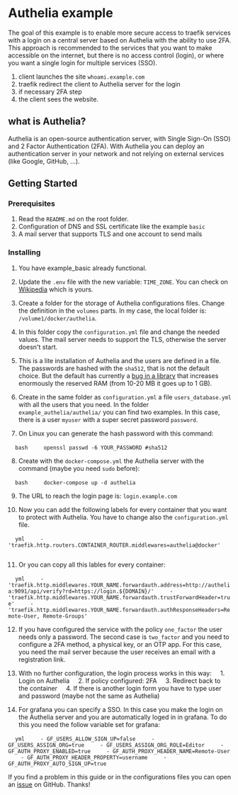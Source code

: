 # Authelia example

The goal of this example is to enable more secure access to traefik services with a login on a central server based on Authelia with the ability to use 2FA.
This approach is recommended to the services that you want to make accessible on the internet, but there is no access control (login), or where you want a single login for multiple services (SSO).

1. client launches the site `whoami.example.com`
2. traefik redirect the client to Authelia server for the login
3. if necessary 2FA step
4. the client sees the website.

## what is Authelia?
Authelia is an open-source authentication server, with Single Sign-On (SSO) and 2 Factor Authentication (2FA). With Authelia you can deploy an authentication server in your network and not relying on external services (like Google, GitHub, ...).


## Getting Started

### Prerequisites

1. Read the `README.md` on the root folder.
2. Configuration of DNS and SSL certificate like the example `basic`
3. A mail server that supports TLS and one account to send mails

### Installing

1. You have example_basic already functional.

2. Update the `.env` file with the new variable: `TIME_ZONE`. You can check on [Wikipedia](https://en.wikipedia.org/wiki/List_of_tz_database_time_zones) which is yours.

3. Create a folder for the storage of Authelia configurations files. Change the definition in the `volumes` parts. In my case, the local folder is: `/volume1/docker/authelia`.

4. In this folder copy the `configuration.yml` file and change the needed values. The mail server needs to support the TLS, otherwise the server doesn't start.

5. This is a lite installation of Authelia and the users are defined in a file. The passwords are hashed with the `sha512`, that is not the default choice. But the default has currently a [bug in a library](https://github.com/authelia/authelia/issues/845) that increases enormously the reserved RAM (from 10-20 MB it goes up to 1 GB).

6. Create in the same folder as `configuration.yml` a file `users_database.yml` with all the users that you need. In the folder `example_authelia/authelia/` you can find two examples. In this case, there is a user `myuser` with a super secret password `password`.

7. On Linux you can generate the hash password with this command:

    ```bash
    openssl passwd -6 YOUR_PASSWORD #sha512
    ```

8. Create with the `docker-compose.yml` the Authelia server with the command (maybe you need `sudo` before):

    ```bash
    docker-compose up -d authelia
    ```

9. The URL to reach the login page is: `login.example.com`

10. Now you can add the following labels for every container that you want to protect with Authelia. You have to change also the `configuration.yml` file.

    ```yml
    - 'traefik.http.routers.CONTAINER_ROUTER.middlewares=authelia@docker'
    ```

11. Or you can copy all this lables for every container:

    ```yml
    - 'traefik.http.middlewares.YOUR_NAME.forwardauth.address=http://authelia:9091/api/verify?rd=https://login.${DOMAIN}/'
    - 'traefik.http.middlewares.YOUR_NAME.forwardauth.trustForwardHeader=true'
    - 'traefik.http.middlewares.YOUR_NAME.forwardauth.authResponseHeaders=Remote-User, Remote-Groups'
    ```

12. If you have configured the service with the policy `one_factor` the user needs only a password. The second case is `two_factor` and you need to configure a 2FA method, a physical key, or an OTP app. For this case, you need the mail server because the user receives an email with a registration link.

13. With no further configuration, the login process works in this way:
    1. Login on Authelia
    2. If policy configured: 2FA
    3. Redirect back to the container
    4. If there is another login form you have to type user and password (maybe not the same as Authelia)

14. For grafana you can specify a SSO. In this case you make the login on the Authelia server and you are automatically loged in in grafana. To do this you need the follow variable set for grafana:

    ```yml
    - GF_USERS_ALLOW_SIGN_UP=false
    - GF_USERS_ASSIGN_ORG=true
    - GF_USERS_ASSIGN_ORG_ROLE=Editor
    - GF_AUTH_PROXY_ENABLED=true
    - GF_AUTH_PROXY_HEADER_NAME=Remote-User
    - GF_AUTH_PROXY_HEADER_PROPERTY=username
    - GF_AUTH_PROXY_AUTO_SIGN_UP=true
    ```


If you find a problem in this guide or in the configurations files you can open an [issue](https://github.com/frigi83/traefik-examples/issues) on GitHub. Thanks!
